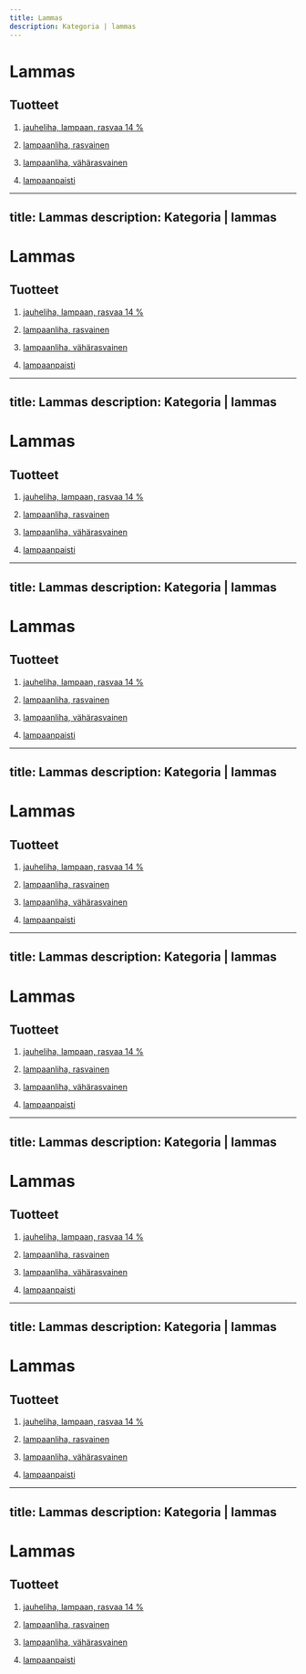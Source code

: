 ```yaml
---
title: Lammas
description: Kategoria | lammas
---
```


# Lammas

## Tuotteet

1. [jauheliha, lampaan, rasvaa 14 %](/jauheliha-lampaan-rasvaa-14)

1. [lampaanliha, rasvainen](/lampaanliha-rasvainen)

1. [lampaanliha, vähärasvainen](/lampaanliha-vaharasvainen)

1. [lampaanpaisti](/lampaanpaisti)
---
title: Lammas
description: Kategoria | lammas
---

# Lammas

## Tuotteet

1. [jauheliha, lampaan, rasvaa 14 %](/jauheliha-lampaan-rasvaa-14)

1. [lampaanliha, rasvainen](/lampaanliha-rasvainen)

1. [lampaanliha, vähärasvainen](/lampaanliha-vaharasvainen)

1. [lampaanpaisti](/lampaanpaisti)
---
title: Lammas
description: Kategoria | lammas
---

# Lammas

## Tuotteet

1. [jauheliha, lampaan, rasvaa 14 %](/jauheliha-lampaan-rasvaa-14)

1. [lampaanliha, rasvainen](/lampaanliha-rasvainen)

1. [lampaanliha, vähärasvainen](/lampaanliha-vaharasvainen)

1. [lampaanpaisti](/lampaanpaisti)
---
title: Lammas
description: Kategoria | lammas
---

# Lammas

## Tuotteet

1. [jauheliha, lampaan, rasvaa 14 %](/jauheliha-lampaan-rasvaa-14)

1. [lampaanliha, rasvainen](/lampaanliha-rasvainen)

1. [lampaanliha, vähärasvainen](/lampaanliha-vaharasvainen)

1. [lampaanpaisti](/lampaanpaisti)
---
title: Lammas
description: Kategoria | lammas
---

# Lammas

## Tuotteet

1. [jauheliha, lampaan, rasvaa 14 %](/jauheliha-lampaan-rasvaa-14)

1. [lampaanliha, rasvainen](/lampaanliha-rasvainen)

1. [lampaanliha, vähärasvainen](/lampaanliha-vaharasvainen)

1. [lampaanpaisti](/lampaanpaisti)
---
title: Lammas
description: Kategoria | lammas
---

# Lammas

## Tuotteet

1. [jauheliha, lampaan, rasvaa 14 %](/jauheliha-lampaan-rasvaa-14)

1. [lampaanliha, rasvainen](/lampaanliha-rasvainen)

1. [lampaanliha, vähärasvainen](/lampaanliha-vaharasvainen)

1. [lampaanpaisti](/lampaanpaisti)
---
title: Lammas
description: Kategoria | lammas
---

# Lammas

## Tuotteet

1. [jauheliha, lampaan, rasvaa 14 %](/jauheliha-lampaan-rasvaa-14)

1. [lampaanliha, rasvainen](/lampaanliha-rasvainen)

1. [lampaanliha, vähärasvainen](/lampaanliha-vaharasvainen)

1. [lampaanpaisti](/lampaanpaisti)
---
title: Lammas
description: Kategoria | lammas
---

# Lammas

## Tuotteet

1. [jauheliha, lampaan, rasvaa 14 %](/jauheliha-lampaan-rasvaa-14)

1. [lampaanliha, rasvainen](/lampaanliha-rasvainen)

1. [lampaanliha, vähärasvainen](/lampaanliha-vaharasvainen)

1. [lampaanpaisti](/lampaanpaisti)
---
title: Lammas
description: Kategoria | lammas
---

# Lammas

## Tuotteet

1. [jauheliha, lampaan, rasvaa 14 %](/jauheliha-lampaan-rasvaa-14)

1. [lampaanliha, rasvainen](/lampaanliha-rasvainen)

1. [lampaanliha, vähärasvainen](/lampaanliha-vaharasvainen)

1. [lampaanpaisti](/lampaanpaisti)
